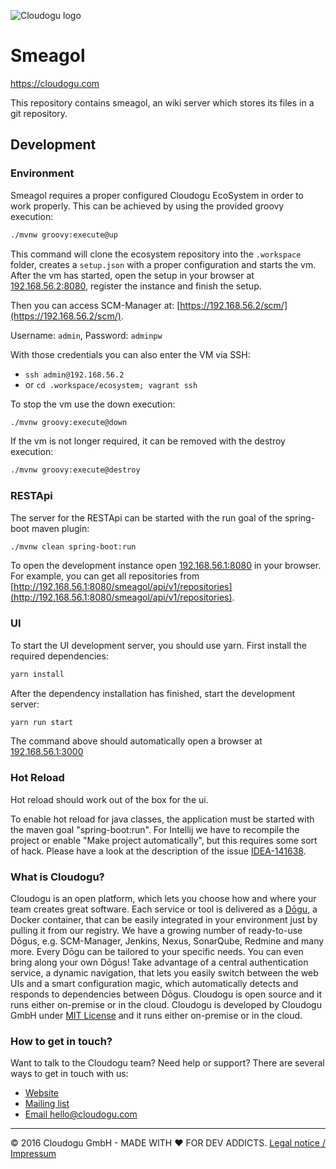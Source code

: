 ![Cloudogu logo](https://cloudogu.com/images/logo.png)
# Smeagol
https://cloudogu.com

This repository contains smeagol, an wiki server which stores its files in a git repository.

## Development

### Environment

Smeagol requires a proper configured Cloudogu EcoSystem in order to work properly. 
This can be achieved by using the provided groovy execution:

```bash 
./mvnw groovy:execute@up
```

This command will clone the ecosystem repository into the `.workspace` folder, creates a `setup.json` with a proper 
configuration and starts the vm. After the vm has started, open the setup in your browser at 
[192.168.56.2:8080](http://192.168.56.2:8080), register the instance and finish the setup.

Then you can access SCM-Manager at: [https://192.168.56.2/scm/](https://192.168.56.2/scm/).

Username: `admin`, Password: `adminpw`

With those credentials you can also enter the VM via SSH:

* `ssh admin@192.168.56.2`
* or `cd .workspace/ecosystem; vagrant ssh`  


To stop the vm use the down execution:

```bash
./mvnw groovy:execute@down
```

If the vm is not longer required, it can be removed with the destroy execution:

```bash
./mvnw groovy:execute@destroy
```

### RESTApi

The server for the RESTApi can be started with the run goal of the spring-boot maven plugin:
```bash
./mvnw clean spring-boot:run
```
To open the development instance open [192.168.56.1:8080](http://192.168.56.1:8080) in your browser.
For example, you can get all repositories from [http://192.168.56.1:8080/smeagol/api/v1/repositories](http://192.168.56.1:8080/smeagol/api/v1/repositories).

### UI

To start the UI development server, you should use yarn. First install the required dependencies:

```bash
yarn install
```

After the dependency installation has finished, start the development server:

```bash
yarn run start
```

The command above should automatically open a browser at [192.168.56.1:3000](http://192.168.56.1:3000)

### Hot Reload

Hot reload should work out of the box for the ui. 

To enable hot reload for java classes, the application must be started with the maven goal "spring-boot:run". For 
Intellij we have to recompile the project or enable "Make project automatically", but this requires some sort of hack. 
Please have a look at the description of the issue [IDEA-141638](https://youtrack.jetbrains.com/issue/IDEA-141638). 

### What is Cloudogu?

Cloudogu is an open platform, which lets you choose how and where your team creates great software. Each service or tool 
is delivered as a [Dōgu](https://translate.google.com/?text=D%26%23x014d%3Bgu#ja/en/%E9%81%93%E5%85%B7), a Docker 
container, that can be easily integrated in your environment just by pulling it from our registry. We have a growing 
number of ready-to-use Dōgus, e.g. SCM-Manager, Jenkins, Nexus, SonarQube, Redmine and many more. Every Dōgu can be 
tailored to your specific needs. You can even bring along your own Dōgus! Take advantage of a central authentication 
service, a dynamic navigation, that lets you easily switch between the web UIs and a smart configuration magic, which 
automatically detects and responds to dependencies between Dōgus. Cloudogu is open source and it runs either on-premise 
or in the cloud. Cloudogu is developed by Cloudogu GmbH under [MIT License](https://cloudogu.com/license.html) and it 
runs either on-premise or in the cloud.

### How to get in touch?

Want to talk to the Cloudogu team? Need help or support? There are several ways to get in touch with us:

* [Website](https://cloudogu.com)
* [Mailing list](https://groups.google.com/forum/#!forum/cloudogu)
* [Email hello@cloudogu.com](mailto:hello@cloudogu.com)

---
&copy; 2016 Cloudogu GmbH - MADE WITH :heart: FOR DEV ADDICTS. [Legal notice / Impressum](https://cloudogu.com/imprint.html)
